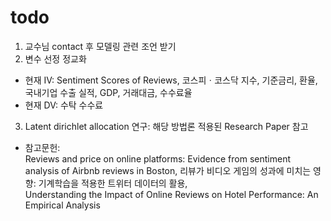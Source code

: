 # todo
1. 교수님 contact 후 모델링 관련 조언 받기  
2. 변수 선정 정교화  
* 현재 IV: Sentiment Scores of Reviews, 코스피ㆍ코스닥 지수, 기준금리, 환율, 국내기업 수출 실적, GDP, 거래대금, 수수료율  
* 현재 DV: 수탁 수수료
3. Latent dirichlet allocation 연구: 해당 방법론 적용된 Research Paper 참고



* 참고문헌:  
Reviews and price on online platforms: Evidence from sentiment analysis of Airbnb reviews in Boston, 리뷰가 비디오 게임의 성과에 미치는 영향: 기계학습을 적용한 트위터 데이터의 활용,  
Understanding the Impact of Online Reviews on Hotel Performance: An Empirical Analysis
